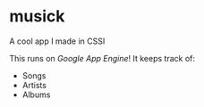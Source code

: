 # musick
A cool app I made in CSSI

This runs on *Google App Engine*! It keeps track of:

  * Songs
  * Artists
  * Albums

